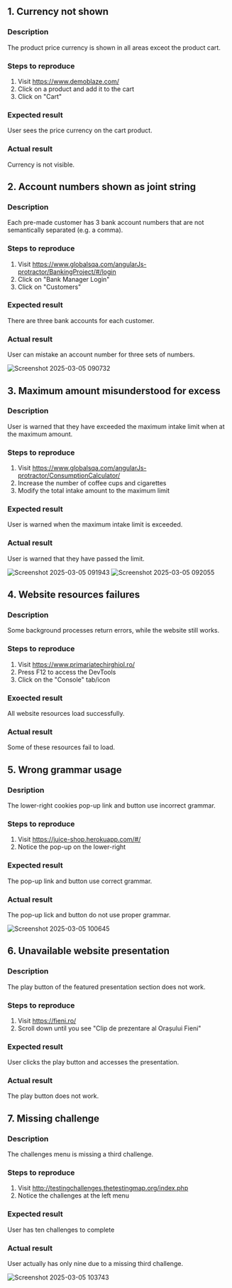 ## 1. Currency not shown
### Description
The product price currency is shown in all areas exceot the product cart.
### Steps to reproduce
1. Visit https://www.demoblaze.com/
2. Click on a product and add it to the cart
3. Click on "Cart"
### Expected result
User sees the price currency on the cart product.
### Actual result
Currency is not visible.

## 2. Account numbers shown as joint string
### Description
Each pre-made customer has 3 bank account numbers that are not semantically separated (e.g. a comma).
### Steps to reproduce
1. Visit https://www.globalsqa.com/angularJs-protractor/BankingProject/#/login
2. Click on "Bank Manager Login"
3. Click on "Customers"
### Expected result
There are three bank accounts for each customer.
### Actual result
User can mistake an account number for three sets of numbers.

![Screenshot 2025-03-05 090732](https://github.com/user-attachments/assets/cfea3f6f-7af6-47d9-9573-a384c45d8372)

## 3. Maximum amount misunderstood for excess
### Description
User is warned that they have exceeded the maximum intake limit when at the maximum amount.
### Steps to reproduce
1. Visit https://www.globalsqa.com/angularJs-protractor/ConsumptionCalculator/
2. Increase the number of coffee cups and cigarettes
3. Modify the total intake amount to the maximum limit
### Expected result
User is warned when the maximum intake limit is exceeded.
### Actual result
User is warned that they have passed the limit.

![Screenshot 2025-03-05 091943](https://github.com/user-attachments/assets/23b6cb24-2b69-4823-b901-f6eb2f1dd120)
![Screenshot 2025-03-05 092055](https://github.com/user-attachments/assets/48cd80d4-48ed-402a-9906-f42eed4a73ba)

## 4. Website resources failures
### Description
Some background processes return errors, while the website still works.
### Steps to reproduce
1. Visit https://www.primariatechirghiol.ro/
2. Press F12 to access the DevTools
3. Click on the "Console" tab/icon
### Exoected result
All website resources load successfully.
### Actual result
Some of these resources fail to load.

## 5. Wrong grammar usage
### Desription
The lower-right cookies pop-up link and button use incorrect grammar.
### Steps to reproduce
1. Visit https://juice-shop.herokuapp.com/#/
2. Notice the pop-up on the lower-right
### Expected result
The pop-up link and button use correct grammar.
### Actual result
The pop-up lick and button do not use proper grammar.

![Screenshot 2025-03-05 100645](https://github.com/user-attachments/assets/0039359f-4af1-4442-aaa3-e2efc191e4dc)

## 6. Unavailable website presentation
### Description
The play button of the featured presentation section does not work.
### Steps to reproduce
1. Visit https://fieni.ro/
2. Scroll down until you see "Clip de prezentare al Orașului Fieni"
### Expected result
User clicks the play button and accesses the presentation.
### Actual result
The play button does not work.

## 7. Missing challenge
### Description
The challenges menu is missing a third challenge.
### Steps to reproduce
1. Visit http://testingchallenges.thetestingmap.org/index.php
2. Notice the challenges at the left menu
### Expected result
User has ten challenges to complete
### Actual result
User actually has only nine due to a missing third challenge.

![Screenshot 2025-03-05 103743](https://github.com/user-attachments/assets/56ccfa82-dc16-43d0-91ab-6fa7a5ee3726)
